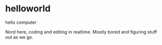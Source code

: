 # helloworld
hello computer


Nord here, coding and editing in realtime. Mostly bored and figuring stuff out as we go.
